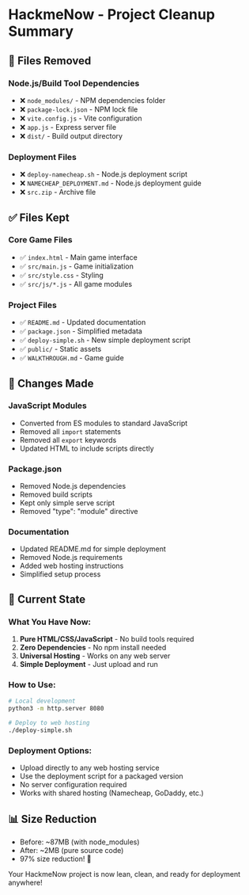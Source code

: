 # HackmeNow - Project Cleanup Summary

## 🧹 Files Removed

### Node.js/Build Tool Dependencies
- ❌ `node_modules/` - NPM dependencies folder
- ❌ `package-lock.json` - NPM lock file
- ❌ `vite.config.js` - Vite configuration
- ❌ `app.js` - Express server file
- ❌ `dist/` - Build output directory

### Deployment Files
- ❌ `deploy-namecheap.sh` - Node.js deployment script
- ❌ `NAMECHEAP_DEPLOYMENT.md` - Node.js deployment guide
- ❌ `src.zip` - Archive file

## ✅ Files Kept

### Core Game Files
- ✅ `index.html` - Main game interface
- ✅ `src/main.js` - Game initialization
- ✅ `src/style.css` - Styling
- ✅ `src/js/*.js` - All game modules

### Project Files
- ✅ `README.md` - Updated documentation
- ✅ `package.json` - Simplified metadata
- ✅ `deploy-simple.sh` - New simple deployment script
- ✅ `public/` - Static assets
- ✅ `WALKTHROUGH.md` - Game guide

## 🔄 Changes Made

### JavaScript Modules
- Converted from ES modules to standard JavaScript
- Removed all `import` statements
- Removed all `export` keywords
- Updated HTML to include scripts directly

### Package.json
- Removed Node.js dependencies
- Removed build scripts
- Kept only simple serve script
- Removed "type": "module" directive

### Documentation
- Updated README.md for simple deployment
- Removed Node.js requirements
- Added web hosting instructions
- Simplified setup process

## 🚀 Current State

### What You Have Now:
1. **Pure HTML/CSS/JavaScript** - No build tools required
2. **Zero Dependencies** - No npm install needed
3. **Universal Hosting** - Works on any web server
4. **Simple Deployment** - Just upload and run

### How to Use:
```bash
# Local development
python3 -m http.server 8080

# Deploy to web hosting
./deploy-simple.sh
```

### Deployment Options:
- Upload directly to any web hosting service
- Use the deployment script for a packaged version
- No server configuration required
- Works with shared hosting (Namecheap, GoDaddy, etc.)

## 📊 Size Reduction
- Before: ~87MB (with node_modules)
- After: ~2MB (pure source code)
- 97% size reduction! 🎉

Your HackmeNow project is now lean, clean, and ready for deployment anywhere!
